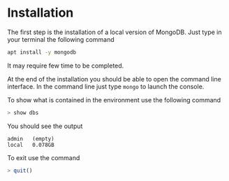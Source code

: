 # Installation

The first step is the installation of a local
version of MongoDB. Just type in your terminal
the following command
```bash
apt install -y mongodb
```
It may require few time to be completed.

At the end of the installation you should be
able to open the command line interface.
In the command line just type
`mongo` to launch the console.

To show what is contained in the environment
use the following command
```javascript
> show dbs
``` 
You should see the output
```
admin   (empty)
local   0.078GB
```

To exit use the command
```javascript
> quit()
``` 